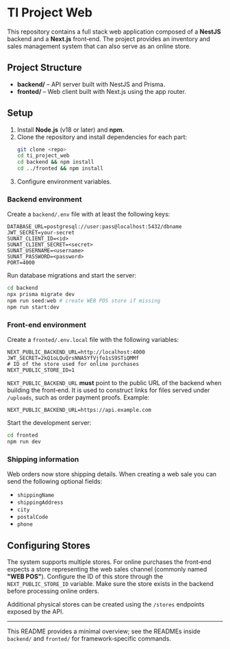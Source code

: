 # TI Project Web

This repository contains a full stack web application composed of a **NestJS** backend and a **Next.js** front‑end. The project provides an inventory and sales management system that can also serve as an online store.

## Project Structure

- **backend/** – API server built with NestJS and Prisma.
- **fronted/** – Web client built with Next.js using the app router.

## Setup

1. Install **Node.js** (v18 or later) and **npm**.
2. Clone the repository and install dependencies for each part:
   ```bash
   git clone <repo>
   cd ti_project_web
   cd backend && npm install
   cd ../fronted && npm install
   ```
3. Configure environment variables.

### Backend environment
Create a `backend/.env` file with at least the following keys:

```
DATABASE_URL=postgresql://user:pass@localhost:5432/dbname
JWT_SECRET=your-secret
SUNAT_CLIENT_ID=<id>
SUNAT_CLIENT_SECRET=<secret>
SUNAT_USERNAME=<username>
SUNAT_PASSWORD=<password>
PORT=4000
```

Run database migrations and start the server:

```bash
cd backend
npx prisma migrate dev
npm run seed:web # create WEB POS store if missing
npm run start:dev
```

### Front-end environment
Create a `fronted/.env.local` file with the following variables:

```
NEXT_PUBLIC_BACKEND_URL=http://localhost:4000
JWT_SECRET=2kQ1oLQuQrsNNA5YfVjfo1sS9STiQMMf
# ID of the store used for online purchases
NEXT_PUBLIC_STORE_ID=1
```

`NEXT_PUBLIC_BACKEND_URL` **must** point to the public URL of the backend when
building the front‑end. It is used to construct links for files served under
`/uploads`, such as order payment proofs. Example:

```env
NEXT_PUBLIC_BACKEND_URL=https://api.example.com
```
Start the development server:

```bash
cd fronted
npm run dev
```

### Shipping information
Web orders now store shipping details. When creating a web sale you can send the following optional fields:

- `shippingName`
- `shippingAddress`
- `city`
- `postalCode`
- `phone`


## Configuring Stores
The system supports multiple stores. For online purchases the front‑end expects a store representing the web sales channel (commonly named **"WEB POS"**). Configure the ID of this store through the `NEXT_PUBLIC_STORE_ID` variable. Make sure the store exists in the backend before processing online orders.

Additional physical stores can be created using the `/stores` endpoints exposed by the API.

---
This README provides a minimal overview; see the READMEs inside `backend/` and `fronted/` for framework‑specific commands.

